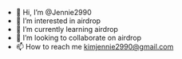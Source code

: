 - 👋 Hi, I’m @Jennie2990
- 👀 I’m interested in airdrop
- 🌱 I’m currently learning airdrop
- 💞️ I’m looking to collaborate on airdrop
- 📫 How to reach me kimjennie2990@gmail.com

<!---
Jennie2990/Jennie2990 is a ✨ special ✨ repository because its `README.md` (this file) appears on your GitHub profile.
You can click the Preview link to take a look at your changes.
--->
